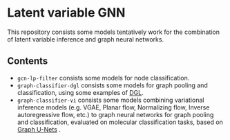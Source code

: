 # Latent variable GNN

This repository consists some models tentatively work for the combination of latent variable inference and graph neural networks.

## Contents

- `gcn-lp-filter`  consists some models for node classification.
- `graph-classifier-dgl`  consists some models for graph pooling and classification, using some examples of [DGL](https://docs.dgl.ai/).
- `graph-classifier-vi`  consists some models combining variational inference models (e.g. VGAE, Planar flow, Normalizing flow, Inverse autoregressive flow, etc.) to graph neural networks for graph pooling and classification, evaluated on molecular classification tasks, based on [Graph U-Nets](https://github.com/HongyangGao/Graph-U-Nets) .
